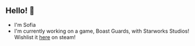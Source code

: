 ## Hello! 👋

- I'm Sofia
- I'm currently working on a game, Boast Guards, with Starworks Studios!
  Wishlist it [here](https://store.steampowered.com/app/3454840/Boast_Guards/) on steam!

